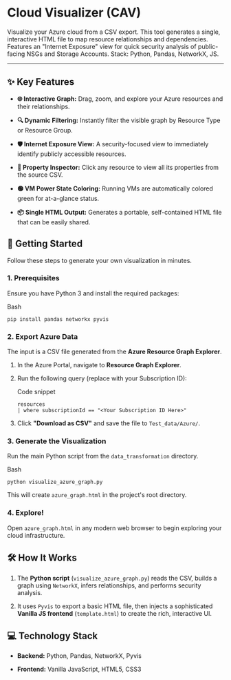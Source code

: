 # Cloud Visualizer (CAV)

Visualize your Azure cloud from a CSV export. This tool generates a single, interactive HTML file to map resource relationships and dependencies. Features an "Internet Exposure" view for quick security analysis of public-facing NSGs and Storage Accounts. Stack: Python, Pandas, NetworkX, JS.

---

## ✨ Key Features

- **🌐 Interactive Graph:** Drag, zoom, and explore your Azure resources and their relationships.
    
- **🔍 Dynamic Filtering:** Instantly filter the visible graph by Resource Type or Resource Group.
    
- **🛡️ Internet Exposure View:** A security-focused view to immediately identify publicly accessible resources.
    
- **📄 Property Inspector:** Click any resource to view all its properties from the source CSV.
    
- **🟢 VM Power State Coloring:** Running VMs are automatically colored green for at-a-glance status.
    
- **📦 Single HTML Output:** Generates a portable, self-contained HTML file that can be easily shared.
    

## 🚀 Getting Started

Follow these steps to generate your own visualization in minutes.

### 1. Prerequisites

Ensure you have Python 3 and install the required packages:

Bash

```
pip install pandas networkx pyvis
```

### 2. Export Azure Data

The input is a CSV file generated from the **Azure Resource Graph Explorer**.

1. In the Azure Portal, navigate to **Resource Graph Explorer**.
    
2. Run the following query (replace with your Subscription ID):
    
    Code snippet
    
    ```
    resources
    | where subscriptionId == "<Your Subscription ID Here>"
    ```
    
3. Click **"Download as CSV"** and save the file to `Test_data/Azure/`.
    

### 3. Generate the Visualization

Run the main Python script from the `data_transformation` directory.

Bash

```
python visualize_azure_graph.py
```

This will create `azure_graph.html` in the project's root directory.

### 4. Explore!

Open `azure_graph.html` in any modern web browser to begin exploring your cloud infrastructure.

## 🛠️ How It Works

1. The **Python script** (`visualize_azure_graph.py`) reads the CSV, builds a graph using `NetworkX`, infers relationships, and performs security analysis.
    
2. It uses `Pyvis` to export a basic HTML file, then injects a sophisticated **Vanilla JS frontend** (`template.html`) to create the rich, interactive UI.
    

## 💻 Technology Stack

- **Backend:** Python, Pandas, NetworkX, Pyvis
    
- **Frontend:** Vanilla JavaScript, HTML5, CSS3

